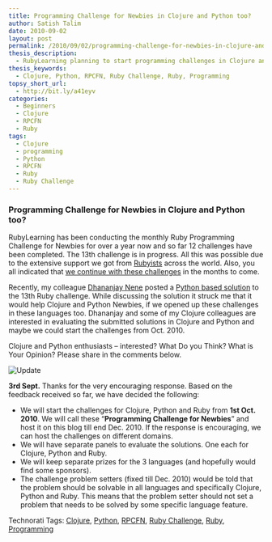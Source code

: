```yaml
---
title: Programming Challenge for Newbies in Clojure and Python too?
author: Satish Talim
date: 2010-09-02
layout: post
permalink: /2010/09/02/programming-challenge-for-newbies-in-clojure-and-python-too/
thesis_description:
  - RubyLearning planning to start programming challenges in Clojure and Python too.
thesis_keywords:
  - Clojure, Python, RPCFN, Ruby Challenge, Ruby, Programming
topsy_short_url:
  - http://bit.ly/a41eyv
categories:
  - Beginners
  - Clojure
  - RPCFN
  - Ruby
tags:
  - Clojure
  - programming
  - Python
  - RPCFN
  - Ruby
  - Ruby Challenge
---
```

<div>
  <h3>
    Programming Challenge for Newbies in Clojure and Python too?
  </h3>
  
  <p>
    RubyLearning has been conducting the monthly Ruby Programming Challenge for Newbies for over a year now and so far 12 challenges have been completed. The 13th challenge is in progress. All this was possible due to the extensive support we got from <a href="http://ruby-challenge.rubylearning.org/">Rubyists</a> across the world. Also, you all indicated that <a href="http://rubylearning.com/blog/2010/08/09/do-you-want-us-to-continue-with-the-ruby-challenge-for-newbies/">we continue with these challenges</a> in the months to come.
  </p>
  
  <p>
    Recently, my colleague <a href="http://blog.dhananjaynene.com/">Dhananjay Nene</a> posted a <a href="http://codeblog.dhananjaynene.com/2010/09/code-kata-ruby-programming-challenge-for-newbies-in-python/">Python based solution</a> to the 13th Ruby challenge. While discussing the solution it struck me that it would help Clojure and Python Newbies, if we opened up these challenges in these languages too. Dhananjay and some of my Clojure colleagues are interested in evaluating the submitted solutions in Clojure and Python and maybe we could start the challenges from Oct. 2010.
  </p>
  
  <p class="update">
    Clojure and Python enthusiasts &#8211; interested? What Do you Think? What is Your Opinion? Please share in the comments below.
  </p>
  
  <p>
    <img class="alignleft" src='http://rubylearning.com/images/update.jpg' style="border: 0px none ;" alt="Update" title="Update" />
  </p>
  
  <p>
    <b>3rd Sept.</b> Thanks for the very encouraging response. Based on the feedback received so far, we have decided the following:
  </p>
  
  <ul>
    <li>
      We will start the challenges for Clojure, Python and Ruby from <b>1st Oct. 2010</b>. We will call these &#8220;<b>Programming Challenge for Newbies</b>&#8221; and host it on this blog till end Dec. 2010. If the response is encouraging, we can host the challenges on different domains.
    </li>
    <li>
      We will have separate panels to evaluate the solutions. One each for Clojure, Python and Ruby.
    </li>
    <li>
      We will keep separate prizes for the 3 languages (and hopefully would find some sponsors).
    </li>
    <li>
      The challenge problem setters (fixed till Dec. 2010) would be told that the problem should be solvable in all languages and specifically Clojure, Python and Ruby. This means that the problem setter should not set a problem that needs to be solved by some specific language feature.
    </li>
  </ul>
</div>

Technorati Tags: <a href="http://technorati.com/tag/Clojure" rel="tag">Clojure</a>, <a href="http://technorati.com/tag/Python" rel="tag"> Python</a>, <a href="http://technorati.com/tag/RPCFN" rel="tag"> RPCFN</a>, <a href="http://technorati.com/tag/Ruby+Challenge" rel="tag"> Ruby Challenge</a>, <a href="http://technorati.com/tag/Ruby" rel="tag"> Ruby</a>, <a href="http://technorati.com/tag/Programming" rel="tag"> Programming</a>
